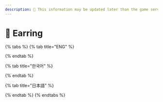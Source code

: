 ```yaml
---
description: 🛑 This information may be updated later than the game server data.
---
```


# 🍒 Earring

{% tabs %}
{% tab title="ENG" %}

{% endtab %}

{% tab title="한국어" %}

{% endtab %}

{% tab title="日本語" %}

{% endtab %}
{% endtabs %}
